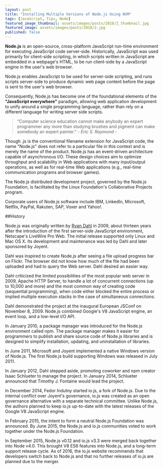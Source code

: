 ```yaml
---
layout: post
title: "Installing Multiple Versions of Node.js Using NVM"
tags: [JavaScript, Tips, Node]
featured_image_thumbnail: assets/images/posts/2018/2_thumbnail.jpg
featured_image: assets/images/posts/2018/2.jpg
published: false
---
```


**Node.js** is an open-source, cross-platform JavaScript run-time environment for executing JavaScript code server-side. Historically, JavaScript was used primarily for client-side scripting, in which scripts written in JavaScript are embedded in a webpage's HTML, to be run client-side by a JavaScript engine in the user's web browser.

<!--more-->

Node.js enables JavaScript to be used for server-side scripting, and runs scripts server-side to produce dynamic web page content before the page is sent to the user's web browser.

Consequently, Node.js has become one of the foundational elements of the **"JavaScript everywhere"** paradigm, allowing web application development to unify around a single programming language, rather than rely on a different language for writing server side scripts.

> “Computer science education cannot make anybody an expert programmer any more than studying brushes and pigment can make somebody an expert painter.”
> <cite>- Eric S. Raymond -</cite>

Though .js is the conventional filename extension for JavaScript code, the name "Node.js" does not refer to a particular file in this context and is merely the name of the product. Node.js has an event-driven architecture capable of asynchronous I/O. These design choices aim to optimize throughput and scalability in Web applications with many input/output operations, as well as for real-time Web applications (e.g., real-time communication programs and browser games).

The Node.js distributed development project, governed by the Node.js Foundation, is facilitated by the Linux Foundation's Collaborative Projects program.

Corporate users of Node.js software include IBM, LinkedIn, Microsoft, Netflix, PayPal, Rakuten, SAP, Voxer and Yahoo!.

##History

Node.js was originally written by [Ryan Dahl](https://en.wikipedia.org/wiki/Ryan_Dahl) in 2009, about thirteen years after the introduction of the first server-side JavaScript environment, Netscape's LiveWire Pro Web. The initial release supported only Linux and Mac OS X. Its development and maintenance was led by Dahl and later sponsored by Joyent.

Dahl was inspired to create Node.js after seeing a file upload progress bar on Flickr. The browser did not know how much of the file had been uploaded and had to query the Web server. Dahl desired an easier way.

Dahl criticized the limited possibilities of the most popular web server in 2009, Apache HTTP Server, to handle a lot of concurrent connections (up to 10,000 and more) and the most common way of creating code (sequential programming), when code either blocked the entire process or implied multiple execution stacks in the case of simultaneous connections.

Dahl demonstrated the project at the inaugural European JSConf on November 8, 2009. Node.js combined Google's V8 JavaScript engine, an event loop, and a low-level I/O API.

In January 2010, a package manager was introduced for the Node.js environment called npm. The package manager makes it easier for programmers to publish and share source code of Node.js libraries and is designed to simplify installation, updating, and uninstallation of libraries.

In June 2011, Microsoft and Joyent implemented a native Windows version of Node.js. The first Node.js build supporting Windows was released in July 2011.

In January 2012, Dahl stepped aside, promoting coworker and npm creator Isaac Schlueter to manage the project. In January 2014, Schlueter announced that Timothy J. Fontaine would lead the project.

In December 2014, Fedor Indutny started io.js, a fork of Node.js. Due to the internal conflict over Joyent's governance, io.js was created as an open governance alternative with a separate technical committee. Unlike Node.js, the authors planned to keep io.js up-to-date with the latest releases of the Google V8 JavaScript engine.

In February 2015, the intent to form a neutral Node.js Foundation was announced. By June 2015, the Node.js and io.js communities voted to work together under the Node.js Foundation.

In September 2015, Node.js v0.12 and io.js v3.3 were merged back together into Node v4.0. This brought V8 ES6 features into Node.js, and a long-term support release cycle. As of 2016, the io.js website recommends that developers switch back to Node.js and that no further releases of io.js are planned due to the merger.
